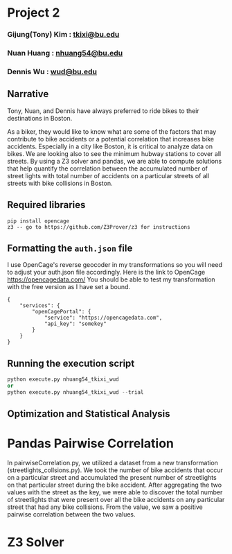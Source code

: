 # Project 2 
### Gijung(Tony) Kim : tkixi@bu.edu
### Nuan Huang : nhuang54@bu.edu
### Dennis Wu : wud@bu.edu

## Narrative
Tony, Nuan, and Dennis have always preferred to ride bikes to their destinations in Boston.

As a biker, they would like to know what are some of the factors that may contribute to bike accidents or a potential correlation that increases bike accidents. Especially in a city like Boston, it is critical to analyze data on bikes. We are looking also to see the minimum hubway stations to cover all streets. By using a Z3 solver and pandas, we are able to compute solutions that help quantify the correlation between the accumulated number of street lights with total number of accidents on a particular streets of all streets with bike collisions in Boston.




## Required libraries
```
pip install opencage
z3 -- go to https://github.com/Z3Prover/z3 for instructions
```

## Formatting the `auth.json` file

I use OpenCage's reverse geocoder in my transformations so you will need to adjust your auth.json file accordingly.
Here is the link to OpenCage https://opencagedata.com/ 
You should be able to test my transformation with the free version as I have set a bound.
```
{   
    "services": {
        "openCagePortal": {
            "service": "https://opencagedata.com",
            "api_key": "somekey"
        }
    }
}
```


## Running the execution script

```python
python execute.py nhuang54_tkixi_wud 
or
python execute.py nhuang54_tkixi_wud --trial
```

## Optimization and Statistical Analysis

# Pandas Pairwise Correlation 
In pairwiseCorrelation.py, we utilized a dataset from a new transformation (streetlights_collsions.py). We took the number of bike accidents that occur on a particular street and accumulated the present number of streetlights on that particular street during the bike accident. After aggregating the two values with the street as the key, we were able to discover the total number of streetlights that were present over all the bike accidents on any particular street that had any bike collisions. From the value, we saw a positive pairwise correlation between the two values.

# Z3 Solver

